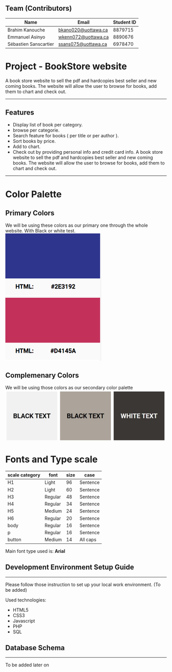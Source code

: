 ## Team (Contributors)

| Name                   | Email               |Student ID                 |
|------------------------|---------------------|---------------------|
| Brahim Kanouche        | bkano020@uottawa.ca |8879715      |
| Emmanuel Asinyo        | wkenn072@uottawa.ca |8890676      |
| Sébastien Sanscartier  | ssans075@uottawa.ca |6978470      |


# Project - BookStore website

A book store website to sell the pdf and hardcopies best seller and new coming books. The website will allow the user to browse for books, add them to chart and check out.

------------------

## Features
* Display list of book per category.
* browse per categorie.
* Search feature for books ( per title or per author ).
* Sort books by price.
* Add to chart.
* Check out by providing personal info and credit card info.
A book store website to sell the pdf and hardcopies best seller and new coming books. The website will allow the user to browse for books, add them to chart and check out.

------------------


# Color Palette
## Primary Colors
We will be using these colors as our primary one through the whole website. With Black or white test.
![](images/PrimaryColors.png)

## Complemenary Colors
We will be using those colors as our secondary color palette
![](images/complementaryColorPalette.JPG)

# Fonts and Type scale

| scale category| font    | size   | case      |
|---------------|---------|--------|-----------|
|  H1           | Light   |  96    | Sentence  |
|  H2           | Light   |  60    | Sentence  |
|  H3           | Regular |  48    | Sentence  |
|  H4           | Regular |  34    | Sentence  |
|  H5           | Medium  |  24    | Sentence  |
|  H6           | Regular |  20    | Sentence  |
|  body         | Regular |  16    | Sentence  |
|  p            | Regular |  16    | Sentence  |
|  button       | Medium  |  14    | All caps  |

Main font type used is: **Arial**

## Development Environment Setup Guide
----------------------------------------
Please follow those instruction to set up your local work environment. (To be added)

Used technologies: 
 - HTML5
 - CSS3
 - Javascript
 - PHP
 - SQL


## Database Schema
----------------------------------------
To be added later on
